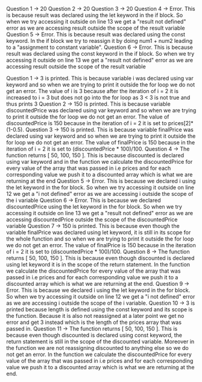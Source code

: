 Question 1 -> 20
Question 2 -> 20
Question 3 -> 20
Question 4 -> Error. This is because result was declared using the let keyword  in the if block. So when we try accessing it outside on line 13 we get a "result not defined" error as we are accessing result outside the scope of the result variable
Question 5 -> Error. This is because result was declared using the const keyword. In the if block we try to reassign it by doing num1 + num2 leading to a "assignment to constant variable". 
Question 6 -> Error. This is because result was declared using the const keyword in the if block. So when we try accessing it outside on line 13 we get a "result not defined" error as we are accessing result outside the scope of the result variable


Question 1 -> 3 is printed. This is because variable i was declared using var keyword and so when we are trying to print it outside the for loop we do not get an error. The value of i is 3 because after the iteration of i = 2 it is increased to i = 3 but does not go into the for loop as 3 < 3 is not true and thus prints 3
Question 2 -> 150 is printed. This is because variable discountedPrice was declared using var keyword and so when we are trying to print it outside the for loop we do not get an error. The value of discountedPrice is 150 because in the iteration of i = 2 it is set to prices[2]*(1-0.5).
Question 3 -> 150 is printed. This is because variable finalPrice was declared using var keyword and so when we are trying to print it outside the for loop we do not get an error. The value of finalPrice is 150 because in the iteration of i = 2 it is set to (discountedPrice * 100)/100.
Question 4 -> The function returns [ 50, 100, 150 ]. This is because discounted is declared using var keyword and in the function we calculate the discountedPrice for every value of the array that was passed in i.e prices and for each corresponding value we push it to a discounted array which is what we are returning at the end
Question 5 -> Error. This is because we declared i using the let keyword in the for block. So when we try accessing it outside on line 12 we get a "i not defined" error as we are accessing i outside the scope of the i variable
Question 6 -> Error. This is because we declared discountedPrice using the let keyword in the for block. So when we try accessing it outside on line 13 we get a "result not defined" error as we are accessing discountedPrice outside the scope of the discountedPrice variable
Question 7 -> 150 is printed. This is because even though the variable finalPrice was declared using let keyword, it is still in its scope for the whole function and so when we are trying to print it outside the for loop we do not get an error. The value of finalPrice is 150 because in the iteration of i = 2 it is set to (discountedPrice * 100)/100.
Question 8 -> The function returns [ 50, 100, 150 ]. This is because even though discounted is declared using let keyword it is in the scope of the return statement. In the function we calculate the discountedPrice for every value of the array that was passed in i.e prices and for each corresponding value we push it to a discounted array which is what we are returning at the end.
Question 9 -> Error. This is because we declared i using the let keyword in the for block. So when we try accessing it outside on line 12 we get a "i not defined" error as we are accessing i outside the scope of the i variable.
Question 10 -> 3 is printed because length is defined using the const keyword and its scope is the function. Because it is also not reassigned at a later point we get no error and get 3 instead which is the length of the prices array that was passed in.
Question 11 -> The function returns [ 50, 100, 150 ]. This is because even though discounted is declared using const keyword, the return statement is still in the scope of the discounted variable. Moreover in the function we are not reassigning discounted to anything else so we do not get an error. In the function we calculate the discountedPrice for every value of the array that was passed in i.e prices and for each corresponding value we push it to a discounted array which is what we are returning at the end.
